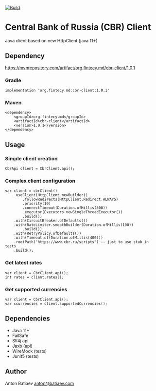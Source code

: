 [![Build](https://github.com/fintecy/cbr-client/actions/workflows/gradle.yml/badge.svg?branch=main)](https://github.com/fintecy/cbr-client/actions/workflows/gradle.yml)

# Central Bank of Russia (CBR) Client

Java client based on new HttpClient (java 11+)

## Dependency
https://mvnrepository.com/artifact/org.fintecy.md/cbr-client/1.0.1

### Gradle
```
implementation 'org.fintecy.md:cbr-client:1.0.1'
```

### Maven
```
<dependency>
    <groupId>org.fintecy.md</groupId>
    <artifactId>cbr-client</artifactId>
    <version>1.0.1</version>
</dependency>
```

## Usage
### Simple client creation
```
CbrApi client = CbrClient.api();
```
### Complex client configuration
```
var client = cbrClient()
    .useClient(HttpClient.newBuilder()
        .followRedirects(HttpClient.Redirect.ALWAYS)
        .priority(10)
        .connectTimeout(Duration.ofMillis(500))
        .executor(Executors.newSingleThreadExecutor())
        .build())
    .with(CircuitBreaker.ofDefaults())
    .with(RateLimiter.smoothBuilder(Duration.ofMillis(100))
        .build())
    .with(RetryPolicy.ofDefaults())
    .with(Timeout.of(Duration.ofMillis(400)))
    .rootPath("https://www.cbr.ru/scripts") -- just to use stub in tests
    .build();
```

### Get latest rates
```
var client = CbrClient.api();
int rates = client.rates();
```

### Get supported currencies
```
var client = CbrClient.api();
var ccurrencies = client.supportedCurrencies();
```

## Dependencies
- Java 11+
- FailSafe
- Slf4j api
- Jaxb (api)
- WireMock (tests)
- Junit5 (tests)

## Author
Anton Batiaev <anton@batiaev.com>
